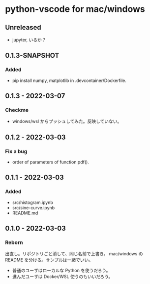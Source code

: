 # python-vscode for mac/windows

## Unreleased
- jupyter, いるか？

## 0.1.3-SNAPSHOT
### Added
- pip install numpy, matplotlib in .devcontainer/Dockerfile.

## 0.1.3 - 2022-03-07
### Checkme
- windows/wsl からプッシュしてみた。反映していない。

## 0.1.2 - 2022-03-03
### Fix a bug
- order of parameters of function pdf().

## 0.1.1 - 2022-03-03
### Added
- src/histogram.ipynb
- src/sine-curve.ipynb
- README.md

## 0.1.0 - 2022-03-03
### Reborn
出直し。リポジトリごと消して、同じ名前で上書き。
mac/windows の README を分ける。サンプルは一緒でいい。

* 普通のユーザはローカルな Python を使うだろう。
* 進んだユーザは Docker/WSL 使うのもいいだろう。

